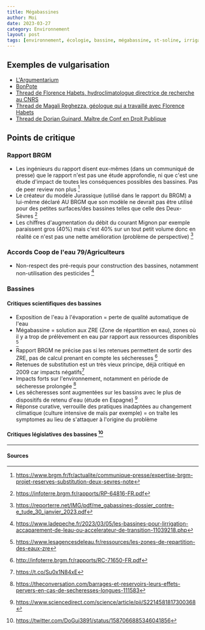 ```yaml
---
title: Mégabassines
author: Moi
date: 2023-03-27
category: Environnement
layout: post
tags: [environnement, écologie, bassine, mégabassine, st-soline, irrigation, eau]
---
```


## Exemples de vulgarisation

- [L'Argumentarium](https://www.youtube.com/watch?v=2r_iBGdjpjU)
- [BonPote](https://bonpote.com/les-mega-bassines-sont-elles-des-solutions-viables-face-aux-secheresses/#Conclusion)
- [Thread de Florence Habets, hydroclimatologue directrice de recherche au CNRS](https://twitter.com/florencehabets/status/1587031745093828610?)
- [Thread de Magali Reghezza, géologue qui a travaillé avec Florence Habets](https://twitter.com/MagaliReghezza/status/1562727903846363138)
- [Thread de Dorian Guinard, Maître de Conf en Droit Publique](https://twitter.com/DoGui3891/status/1587066885346041856)

## Points de critique

### Rapport BRGM

- Les ingénieurs du rapport disent eux-mêmes (dans un communiqué de presse) que le rapport n'est pas une étude approfondie, ni que c'est une étude d'impact de toutes les conséquences possibles des bassines. Pas de peer review non plus [^communiquedepresseBRGM]
- Le créateur du modèle Jurassique (utilisé dans le rapport du BRGM) a lui-même déclaré AU BRGM que son modèle ne devrait pas être utilisé pour des petites surfaces/des bassines telles que celle des Deux-Sèvres [^modeleJurassique]
- Les chiffres d'augmentation du débit du courant Mignon par exemple paraissent gros (40%) mais c'est 40% sur un tout petit volume donc en réalité ce n'est pas une nette amélioration (problème de perspective) [^contreetude]

### Accords Coop de l'eau 79/Agriculteurs

- Non-respect des pré-requis pour construction des bassines, notamment non-utilisation des pesticides [^prerequis]

### Bassines

#### Critiques scientifiques des bassines

- Exposition de l'eau à l'évaporation = perte de qualité automatique de l'eau
- Mégabassine = solution aux ZRE (Zone de répartition en eau), zones où il y a trop de prélèvement en eau par rapport aux ressources disponibles [^ZRE]
- Rapport BRGM ne précise pas si les retenues permettent de sortir des ZRE, pas de calcul prenant en compte les sécheresses [^rapportBRGM]
- Retenues de substitution est un très vieux principe, déjà critiqué en 2009 car impacts négatifs[^critiquesubstitution]
- Impacts forts sur l'environnement, notamment en période de sécheresse prolongée [^impactdessecheresses]
- Les sécheresses sont augmentées sur les bassins avec le plus de dispositifs de retenu d'eau (étude en Espagne) [^impactsursecheresse]
- Réponse curative, verrouille des pratiques inadaptées au changement climatique (culture intensive de maïs par exemple) = on traîte les symptomes au lieu de s'attaquer à l'origine du problème

#### Critiques législatives des bassines [^legislation]

---

#### Sources

[^communiquedepresseBRGM]: https://www.brgm.fr/fr/actualite/communique-presse/expertise-brgm-projet-reserves-substitution-deux-sevres-note
[^modeleJurassique]: https://infoterre.brgm.fr/rapports/RP-64816-FR.pdf
[^contreetude]: https://reporterre.net/IMG/pdf/me_gabassines-dossier_contre-e_tude_30_janvier_2023.pdf
[^prerequis]: https://www.ladepeche.fr/2023/03/05/les-bassines-pour-lirrigation-accaparement-de-leau-ou-accelerateur-de-transition-11039218.php
[^ZRE]: https://www.lesagencesdeleau.fr/ressources/les-zones-de-repartition-des-eaux-zre
[^rapportBRGM]: http://infoterre.brgm.fr/rapports/RC-71650-FR.pdf
[^critiquesubstitution]: https://t.co/Su0x1N84xE
[^impactdessecheresses]: https://theconversation.com/barrages-et-reservoirs-leurs-effets-pervers-en-cas-de-secheresses-longues-111583
[^impactsursecheresse]: https://www.sciencedirect.com/science/article/pii/S2214581817300368
[^legislation]: https://twitter.com/DoGui3891/status/1587066885346041856